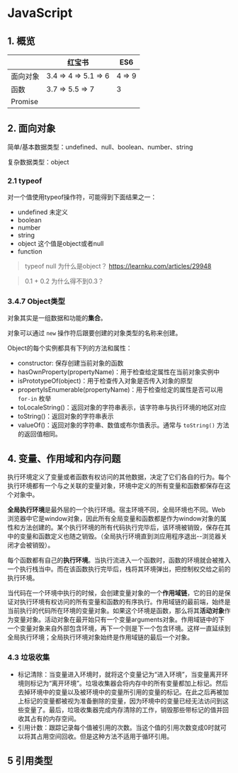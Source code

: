 # JavaScript



## 1. 概览

|          | 红宝书                    | ES6      |
| -------- | ------------------------- | -------- |
| 面向对象 | 3.4  =>  4  =>  5.1  => 6 | 4  =>  9 |
| 函数     | 3.7  => 5.5  =>  7        | 3        |
| Promise  |                           |          |

 



## 2. 面向对象

简单/基本数据类型：undefined、null、boolean、number、string

复杂数据类型：object

### 2.1 typeof 

对一个值使用typeof操作符，可能得到下面结果之一：

* undefined  未定义
* boolean    
* number
* string
* object  这个值是object或者null
* function  

> typeof null 为什么是object？ https://learnku.com/articles/29948

> 0.1 + 0.2 为什么得不到0.3？

### 3.4.7  Object类型

对象其实是一组数据和功能的**集合**。

对象可以通过 `new` 操作符后跟要创建的对象类型的名称来创建。

Object的每个实例都具有下列的方法和属性：

* constructor: 保存创建当前对象的函数
* hasOwnProperty(propertyName)：用于检查给定属性在当前对象实例中
* isPrototypeOf(object)：用于检查传入对象是否传入对象的原型
* propertyIsEnumerable(propertyName)：用于检查给定的属性是否可以用 `for-in` 枚举
* toLocaleString()：返回对象的字符串表示，该字符串与执行环境的地区对应
* toString()：返回对象的字符串表示
* valueOf()：返回对象的字符串、数值或布尔值表示。通常与 `toString()`  方法的返回值相同。

## 4. 变量、作用域和内存问题

执行环境定义了变量或者函数有权访问的其他数据，决定了它们各自的行为。每个执行环境都有一个与之关联的变量对象，环境中定义的所有变量和函数都保存在这个对象中。

**全局执行环境**是最外层的一个执行环境。宿主环境不同，全局环境也不同。Web浏览器中它是window对象，因此所有全局变量和函数都是作为window对象的属性和方法创建的。某个执行环境的所有代码执行完毕后，该环境被销毁，保存在其中的变量和函数定义也随之销毁。（全局执行环境直到浏应用程序退出--浏览器关闭才会被销毁）。

每个函数都有自己的**执行环境**。当执行流进入一个函数时，函数的环境就会被推入一个执行栈当中。而在该函数执行完毕后，栈将其环境弹出，把控制权交给之前的执行环境。

当代码在一个环境中执行的时候，会创建变量对象的一个**作用域链**，它的目的是保证对执行环境有权访问的所有变量和函数的有序执行。作用域链的最前端，始终是当前执行的代码所在环境的变量对象。如果这个环境是函数，那么将其**活动对象**作为变量对象。活动对象在最开始只有一个变量arguments对象。作用域链中的下一个变量对象来自外部包含环境，再下一个则是下一个包含环境。这样一直延续到全局执行环境；全局执行环境对象始终是作用域链的最后一个对象。

### 4.3 垃圾收集

* 标记清除：当变量进入环境时，就将这个变量记为“进入环境”，当变量离开环境则标记为“离开环境”。垃圾收集器会将内存中的所有变量都加上标记。然后去掉环境中的变量以及被环境中的变量所引用的变量的标记。在此之后再被加上标记的变量都被视为准备删除的变量，因为环境中的变量已经无法访问到这些变量了。最后，垃圾收集器完成内存清除的工作，销毁那些带标记的值并回收其占有的内存空间。
* 引用计数：跟踪记录每个值被引用的次数。当这个值的引用次数变成0时就可以将其占用空间回收。但是这种方法不适用于循环引用。



## 5 引用类型



